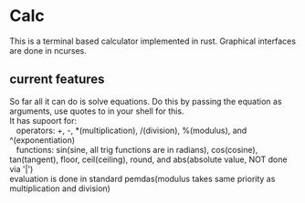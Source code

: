 # Calc
This is a terminal based calculator implemented in rust. Graphical interfaces are done in ncurses.

## current features
So far all it can do is solve equations. Do this by passing the equation as arguments, use quotes to in your shell for this.\
It has supoort for:\
&nbsp;&nbsp; operators: +, -, *(multiplication), /(division), %(modulus), and ^(exponentiation)\
&nbsp;&nbsp; functions: sin(sine, all trig functions are in radians), cos(cosine), tan(tangent), floor, ceil(ceiling), round, and abs(absolute value, NOT done via '|')\
evaluation is done in standard pemdas(modulus takes same priority as multiplication and division)


